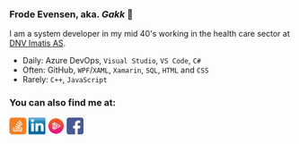 ### Frode Evensen, aka. _Gakk_ 👋

I am a system developer in my mid 40's working in the health care sector at [DNV Imatis AS](https://dnvimatis.com).

* Daily: Azure DevOps, `Visual Studio`, `VS Code`, `C#`
* Often: GitHub, `WPF`/`XAML`, `Xamarin`, `SQL`, `HTML` and `CSS`
* Rarely: `C++`, `JavaScript`

### You can also find me at:
<a href="https://stackoverflow.com/users/146921/frode-evensen?tab=profile" target="blank"><img src="https://github.com/Gakk/Gakk/blob/main/images/stackoverflow.png" alt="StackOverflow" height="30" /></a>
<a href="https://linkedin.com/in/FrodeEvensen" target="blank"><img src="https://github.com/Gakk/Gakk/blob/main/images/linkedin.png" alt="LinkedIn" height="30" /></a>
<a href="https://app.pluralsight.com/profile/Gakk" target="blank"><img src="https://github.com/Gakk/Gakk/blob/main/images/pluralsight.jpg" alt="Pluralsight" height="30" /></a>
<a href="https://facebook.com/frode.evensen" target="blank"><img src="https://github.com/Gakk/Gakk/blob/main/images/facebook.png" alt="Facebook" height="30" /></a>
<!-- <a href="https://twitter.com/GakkNet" target="blank"><img src="https://github.com/Gakk/Gakk/blob/main/images/twitter.png" alt="Twitter" height="30" /></a> -->
<!-- <a href="https://youtube.com/c/FrodeEvensen" target="blank"><img src="https://github.com/Gakk/Gakk/blob/main/images/youtube.png" alt="Youtube" height="30" /></a> -->
